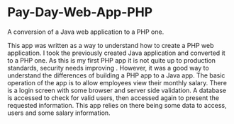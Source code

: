 # Pay-Day-Web-App-PHP
A conversion of a Java web application to a PHP one.

This app was written as a way to understand how to create a PHP web application. I took the previously created Java application
and converted it to a PHP one. As this is my first PHP app it is not quite up to production standards, security needs improving
. However, it was a good way to understand the differences of building a PHP app to a Java app. The basic operation of the app is
to allow employees view their monthly salary. There is a login screen with some browser and server side validation. A database
is accessed to check for valid users, then accessed again to present the requested information. This app relies on there being some
data to access, users and some salary information.
